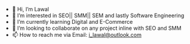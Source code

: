 - 👋 Hi, I’m Lawal
- 👀 I’m interested in SEO|| SMM|| SEM and lastly Software Engineering 
- 🌱 I’m currently learning Digital and E-Commerce 
- 💞️ I’m looking to collaborate on any project inline with SEO and SMM 
- 📫 How to reach me via Email: i_lawal@outlook.com

<!---
Hollar14/Hollar14 is a ✨ special ✨ repository because its `README.md` (this file) appears on your GitHub profile.
You can click the Preview link to take a look at your changes.
--->

